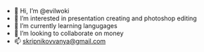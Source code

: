 - 👋 Hi, I’m @evilwoki
- 👀 I’m interested in presentation creating and photoshop editing
- 🌱 I’m currently learning langugages
- 💞️ I’m looking to collaborate on money
- 📫 skripnikovvanya@gmail.com


